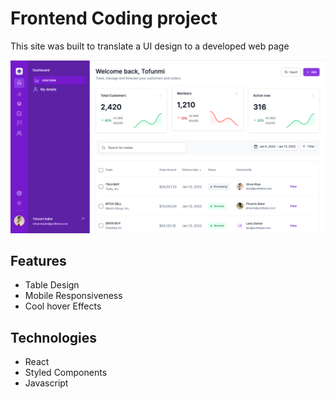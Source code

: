 # Frontend Coding project
This site was built to translate a UI design to a developed web page

![Coding Test Preview](public/assets/bluechip_preview.png)

## Features
- Table Design
- Mobile Responsiveness
- Cool hover Effects

## Technologies
- React
- Styled Components
- Javascript

